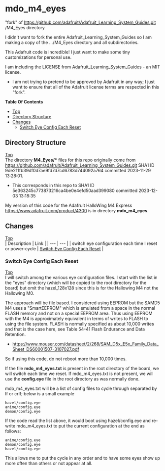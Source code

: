 # mdo_m4_eyes
"fork" of https://github.com/adafruit/Adafruit_Learning_System_Guides.git /M4_Eyes directory

I didn't want to fork the entire Adafruit_Learning_System_Guides so I am making a copy of the .../M4_Eyes directory and all subdirectories.

This Adafruit code is incredible! I just want to make some tiny customizations for personal use.

I am including the LICENSE from Adafruit_Learning_System_Guides - an MIT license.
- I am not trying to pretend to be approved by Adafruit in any way; I just want to ensure that all of the Adafruit license terms are respected in this "fork".

**Table Of Contents**
* [Top](#mdo_m4_eyes "Top")<br>
* [Directory Structure](#directory-structure "Directory Structure")
* [Changes](#changes "Changes")
  * [Switch Eye Config Each Reset](#switch-eye-config-each-reset "Switch Eye Config Each Reset")

## Directory Structure
[Top](#mdo_m4_eyes "Top")<br>
The directory **M4_Eyes/\*** files for this repo originally come from https://github.com/adafruit/Adafruit_Learning_System_Guides.git SHA1 ID 9de211fb39df0d7ae9fd7d7cd6783d744092a764 committed 2023-11-29 13:28:01.
- This corresponds in this repo to SHA1 ID 5e363245c773873216ca4be0e4efd50aad399080 committed 2023-12-03 13:18:35

My version of this code for the Adafruit HalloWing M4 Express https://www.adafruit.com/product/4300 is in directory **mdo_m4_eyes**.

## Changes
[Top](#mdo_m4_eyes "Top")<br>
| Description | Link |
| --- | --- |
| switch eye configuration each time I reset or power-cycle | [Switch Eye Config Each Reset](#switch-eye-config-each-reset "Switch Eye Config Each Reset") |

### Switch Eye Config Each Reset
[Top](#mdo_m4_eyes "Top")<br>
I will switch among the various eye configuration files. I start with the list in the "eyes" directory (which will be copied to the root  directory for the board) but omit the hazel_128x128 since this is for the Hallowing M4 not the Hallowing M0.

The approach will be file based. I considered using EEPROM but the SAMD5 M4 uses a "SmartEEPROM" which is emulated from a space in the normal FLASH memory and not on a special EEPROM area. Thus using EEPROM with the M4 is approximately equivalent in terms of writes to FLASH to using the file system. FLASH is normally specified as about 10,000 writes and that is the case here, see Table 54-41 Flash Endurance and Data Retention.
- https://www.mouser.com/datasheet/2/268/SAM_D5x_E5x_Family_Data_Sheet_DS60001507-3107027.pdf

So if using this code, do not reboot more than 10,000 times.

If the file **mdo_m4_eyes.txt** is present in the root directory of the board, we will switch each time we reset. If mdo_m4_eyes.txt is not present, we will use the **config.eye** file in the root directory as was normally done.

mdo_m4_eyes.txt will be a list of config files to cycle through separated by lf or crlf; below is a small example
```
hazel/config.eye
anime/config.eye
demon/config.eye
```

If the code read the list above, it would boot using hazel/config.eye and re-write mdo_m4_eyes.txt to put the current configuration at the end as follows:
```
anime/config.eye
demon/config.eye
hazel/config.eye
```

This allows me to put the cycle in any order and to have some eyes show up more often than others or not appear at all.
